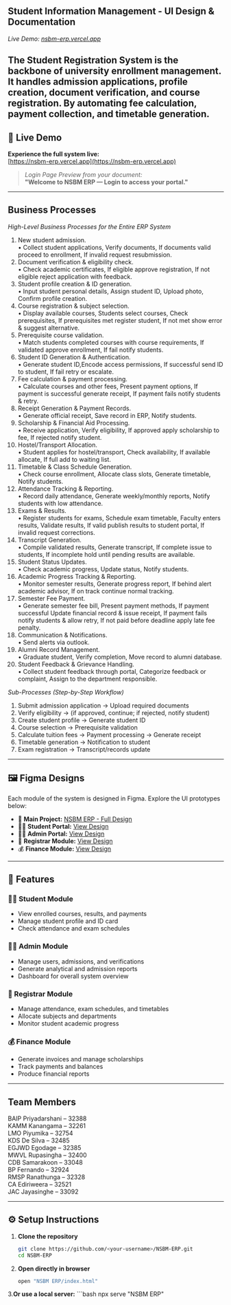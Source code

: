 ## Student Information Management - UI Design & Documentation


*Live Demo: [nsbm-erp.vercel.app](https://nsbm-erp.vercel.app)*

The Student Registration System is the backbone of university enrollment management. It handles 
admission applications, profile creation, document verification, and course registration. By automating fee 
calculation, payment collection, and timetable generation.
---

## 🌟 Live Demo

**Experience the full system live:**  
[https://nsbm-erp.vercel.app](https://nsbm-erp.vercel.app)  

> *Login Page Preview from your document:*  
> **"Welcome to NSBM ERP — Login to access your portal."**

---

## Business Processes

*High-Level Business Processes for the Entire ERP System*

1. New student admission.  
•  Collect student applications, Verify documents, If documents valid proceed to enrollment, 
If invalid request resubmission.  
2. Document verification & eligibility check.  
•  Check academic certificates, If eligible approve registration, If not eligible reject 
application with feedback.  
3. Student profile creation & ID generation.  
•  Input student personal details, Assign student ID, Upload photo, Confirm profile creation.  
4. Course registration & subject selection.  
•  Display available courses, Students select courses, Check prerequisites, If prerequisites 
met register student, If not met show error & suggest alternative.  
5. Prerequisite course validation.  
•  Match students completed courses with course requirements, If validated approve 
enrollment, If fail notify students.  
6. Student ID Generation & Authentication.  
•  Generate student ID,Encode access permissions, If successful send ID to student, If fail 
retry or escalate.  
7. Fee calculation & payment processing.  
•  Calculate courses and other fees, Present payment options, If payment is successful 
generate receipt, If payment fails notify students & retry.  
8. Receipt Generation & Payment Records.  
•  Generate official receipt, Save record in ERP, Notify students.  
9. Scholarship & Financial Aid Processing.  
•  Receive application, Verify eligibility, If approved apply scholarship to fee, If rejected 
notify student.  
10. Hostel/Transport Allocation.   
•  Student applies for hostel/transport, Check availability, If available allocate, If full add to 
waiting list.  
11. Timetable & Class Schedule Generation.   
•  Check course enrollment, Allocate class slots, Generate timetable, Notify students.  
12. Attendance Tracking & Reporting.  
•  Record daily attendance, Generate weekly/monthly reports, Notify students with low 
attendance.  
13. Exams & Results.  
•  Register students for exams, Schedule exam timetable, Faculty enters results, Validate 
results, If valid publish results to student portal, If invalid request corrections.  
14. Transcript Generation.  
•  Compile validated results, Generate transcript, If complete issue to students, If 
incomplete hold until pending results are available.  
15. Student Status Updates.  
•  Check academic progress, Update status, Notify students.  
16. Academic Progress Tracking & Reporting.  
•  Monitor semester results, Generate progress report, If behind alert academic advisor, If 
on track continue normal tracking.  
17. Semester Fee Payment.  
•  Generate semester fee bill, Present payment methods, If payment successful Update 
financial record & issue receipt, If payment fails notify students & allow retry, If not paid 
before deadline apply late fee penalty.  
18. Communication & Notifications.  
•  Send alerts via outlook.  
19. Alumni Record Management.  
•  Graduate student, Verify completion, Move record to alumni database. 
20. Student Feedback & Grievance Handling.  
•  Collect student feedback through portal, Categorize feedback or complaint, Assign to the 
department responsible.

*Sub-Processes (Step-by-Step Workflow)*

1. Submit admission application → Upload required documents  
2. Verify eligibility → (if approved, continue; if rejected, notify student)  
3. Create student profile → Generate student ID  
4. Course selection → Prerequisite validation  
5. Calculate tuition fees → Payment processing → Generate receipt  
6. Timetable generation → Notification to student  
7. Exam registration → Transcript/records update 

---
## 🖼️ Figma Designs

Each module of the system is designed in Figma. Explore the UI prototypes below:

- 🎨 **Main Project:** [NSBM ERP - Full Design](https://www.figma.com/design/Sr5XxbNgxNKynJEB6fD61U/NSBM-ERP?node-id=30-1765&t=lbmxtx5HzdxgTfMo-1)
- 👨‍🎓 **Student Portal:** [View Design](https://www.figma.com/proto/Sr5XxbNgxNKynJEB6fD61U/NSBM-ERP?node-id=18-1519&p=f&t=VXU2Hd3kNRJKpmZY-1&scaling=min-zoom&content-scaling=fixed&page-id=0%3A1&starting-point-node-id=18%3A1519&show-proto-sidebar=1)
- 🧑‍💼 **Admin Portal:** [View Design](https://www.figma.com/proto/Sr5XxbNgxNKynJEB6fD61U/NSBM-ERP?node-id=24-189&p=f&t=OvyJHdGs4yz8rM6O-1&scaling=min-zoom&content-scaling=fixed&page-id=1%3A163&starting-point-node-id=24%3A189&show-proto-sidebar=1)
- 🧾 **Registrar Module:** [View Design](https://www.figma.com/proto/Sr5XxbNgxNKynJEB6fD61U/NSBM-ERP?node-id=28-1367&p=f&t=DxX5iv6gdKYkVrfd-1&scaling=min-zoom&content-scaling=fixed&page-id=28%3A1363&starting-point-node-id=28%3A1367&show-proto-sidebar=1)
- 💰 **Finance Module:** [View Design](https://www.figma.com/proto/Sr5XxbNgxNKynJEB6fD61U/NSBM-ERP?node-id=30-1767&p=f&t=FWr0HCuPatmHKFBQ-1&scaling=min-zoom&content-scaling=fixed&page-id=30%3A1765&starting-point-node-id=30%3A1767&show-proto-sidebar=1)

---

## 🚀 Features

### 👨‍🎓 Student Module
- View enrolled courses, results, and payments  
- Manage student profile and ID card  
- Check attendance and exam schedules  

### 🧑‍💼 Admin Module
- Manage users, admissions, and verifications  
- Generate analytical and admission reports  
- Dashboard for overall system overview  

### 🧾 Registrar Module
- Manage attendance, exam schedules, and timetables  
- Allocate subjects and departments  
- Monitor student academic progress  

### 💰 Finance Module
- Generate invoices and manage scholarships  
- Track payments and balances  
- Produce financial reports  

---

## Team Members

  BAIP Priyadarshani – 32388  
  KAMM Kanangama – 32261  
  LMO Piyumika – 32754  
  KDS De Silva – 32485  
  EGJWD Egodage – 32385  
  MWVL Rupasingha – 32400  
  CDB Samarakoon – 33048  
  BP Fernando – 32924  
  RMSP Ranathunga – 32328  
  CA Ediriweera – 32521  
  JAC Jayasinghe – 33092  

---
## ⚙️ Setup Instructions

1. **Clone the repository**
   ```bash
   git clone https://github.com/<your-username>/NSBM-ERP.git
   cd NSBM-ERP

2. **Open directly in browser**
   ```bash
   open "NSBM ERP/index.html"
   
3.**Or use a local server:**
    ```bash
    npx serve "NSBM ERP"
    
